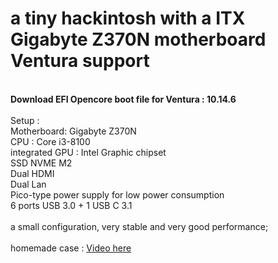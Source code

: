 <H1>a tiny hackintosh with a ITX Gigabyte Z370N motherboard Ventura support</H1>
<br><b>Download EFI Opencore boot file for Ventura : 10.14.6</b>
<br><br>Setup :
<br>Motherboard:  Gigabyte Z370N
<br>CPU : Core i3-8100
<br>integrated GPU : Intel Graphic chipset
<br>SSD NVME M2 
<br>Dual HDMI
<br>Dual Lan
<br>Pico-type power supply for low power consumption
<br>6 ports USB 3.0 + 1 USB C 3.1
<br>
<br>a small configuration, very stable and very good performance;
<br>
<br>homemade case : <a href="https://youtu.be/-5apxnR6tZs">Video here</a>
<br>
